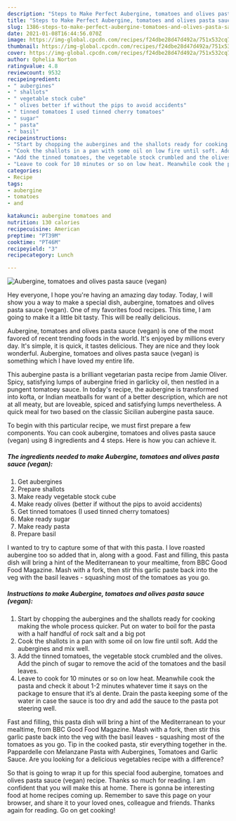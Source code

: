 ```yaml
---
description: "Steps to Make Perfect Aubergine, tomatoes and olives pasta sauce (vegan)"
title: "Steps to Make Perfect Aubergine, tomatoes and olives pasta sauce (vegan)"
slug: 1386-steps-to-make-perfect-aubergine-tomatoes-and-olives-pasta-sauce-vegan
date: 2021-01-08T16:44:56.070Z
image: https://img-global.cpcdn.com/recipes/f24dbe28d47d492a/751x532cq70/aubergine-tomatoes-and-olives-pasta-sauce-vegan-recipe-main-photo.jpg
thumbnail: https://img-global.cpcdn.com/recipes/f24dbe28d47d492a/751x532cq70/aubergine-tomatoes-and-olives-pasta-sauce-vegan-recipe-main-photo.jpg
cover: https://img-global.cpcdn.com/recipes/f24dbe28d47d492a/751x532cq70/aubergine-tomatoes-and-olives-pasta-sauce-vegan-recipe-main-photo.jpg
author: Ophelia Norton
ratingvalue: 4.8
reviewcount: 9532
recipeingredient:
- " aubergines"
- " shallots"
- " vegetable stock cube"
- " olives better if without the pips to avoid accidents"
- " tinned tomatoes I used tinned cherry tomatoes"
- " sugar"
- " pasta"
- " basil"
recipeinstructions:
- "Start by chopping the aubergines and the shallots ready for cooking making the whole process quicker. Put on water to boil for the pasta with a half handful of rock salt and a big pot"
- "Cook the shallots in a pan with some oil on low fire until soft. Add the aubergines and mix well."
- "Add the tinned tomatoes, the vegetable stock crumbled and the olives. Add the pinch of sugar to remove the acid of the tomatoes and the basil leaves."
- "Leave to cook for 10 minutes or so on low heat. Meanwhile cook the pasta and check it about 1-2 minutes whatever time it says on the package to ensure that it’s al dente. Drain the pasta keeping some of the water in case the sauce is too dry and add the sauce to the pasta pot steering well."
categories:
- Recipe
tags:
- aubergine
- tomatoes
- and

katakunci: aubergine tomatoes and 
nutrition: 130 calories
recipecuisine: American
preptime: "PT39M"
cooktime: "PT46M"
recipeyield: "3"
recipecategory: Lunch

---
```



![Aubergine, tomatoes and olives pasta sauce (vegan)](https://img-global.cpcdn.com/recipes/f24dbe28d47d492a/751x532cq70/aubergine-tomatoes-and-olives-pasta-sauce-vegan-recipe-main-photo.jpg)

Hey everyone, I hope you're having an amazing day today. Today, I will show you a way to make a special dish, aubergine, tomatoes and olives pasta sauce (vegan). One of my favorites food recipes. This time, I am going to make it a little bit tasty. This will be really delicious.

Aubergine, tomatoes and olives pasta sauce (vegan) is one of the most favored of recent trending foods in the world. It's enjoyed by millions every day. It's simple, it is quick, it tastes delicious. They are nice and they look wonderful. Aubergine, tomatoes and olives pasta sauce (vegan) is something which I have loved my entire life.

This aubergine pasta is a brilliant vegetarian pasta recipe from Jamie Oliver. Spicy, satisfying lumps of aubergine fried in garlicky oil, then nestled in a pungent tomatoey sauce. In today&#39;s recipe, the aubergine is transformed into kofta, or Indian meatballs for want of a better description, which are not at all meaty, but are loveable, spiced and satisfying lumps nevertheless. A quick meal for two based on the classic Sicilian aubergine pasta sauce.


To begin with this particular recipe, we must first prepare a few components. You can cook aubergine, tomatoes and olives pasta sauce (vegan) using 8 ingredients and 4 steps. Here is how you can achieve it.

<!--inarticleads1-->

##### The ingredients needed to make Aubergine, tomatoes and olives pasta sauce (vegan):

1. Get  aubergines
1. Prepare  shallots
1. Make ready  vegetable stock cube
1. Make ready  olives (better if without the pips to avoid accidents)
1. Get  tinned tomatoes (I used tinned cherry tomatoes)
1. Make ready  sugar
1. Make ready  pasta
1. Prepare  basil


I wanted to try to capture some of that with this pasta. I love roasted aubergine too so added that in, along with a good. Fast and filling, this pasta dish will bring a hint of the Mediterranean to your mealtime, from BBC Good Food Magazine. Mash with a fork, then stir this garlic paste back into the veg with the basil leaves - squashing most of the tomatoes as you go. 

<!--inarticleads2-->

##### Instructions to make Aubergine, tomatoes and olives pasta sauce (vegan):

1. Start by chopping the aubergines and the shallots ready for cooking making the whole process quicker. Put on water to boil for the pasta with a half handful of rock salt and a big pot
1. Cook the shallots in a pan with some oil on low fire until soft. Add the aubergines and mix well.
1. Add the tinned tomatoes, the vegetable stock crumbled and the olives. Add the pinch of sugar to remove the acid of the tomatoes and the basil leaves.
1. Leave to cook for 10 minutes or so on low heat. Meanwhile cook the pasta and check it about 1-2 minutes whatever time it says on the package to ensure that it’s al dente. Drain the pasta keeping some of the water in case the sauce is too dry and add the sauce to the pasta pot steering well.


Fast and filling, this pasta dish will bring a hint of the Mediterranean to your mealtime, from BBC Good Food Magazine. Mash with a fork, then stir this garlic paste back into the veg with the basil leaves - squashing most of the tomatoes as you go. Tip in the cooked pasta, stir everything together in the. Pappardelle con Melanzane Pasta with Aubergines, Tomatoes and Garlic Sauce. Are you looking for a delicious vegetables recipe with a difference? 

So that is going to wrap it up for this special food aubergine, tomatoes and olives pasta sauce (vegan) recipe. Thanks so much for reading. I am confident that you will make this at home. There is gonna be interesting food at home recipes coming up. Remember to save this page on your browser, and share it to your loved ones, colleague and friends. Thanks again for reading. Go on get cooking!
